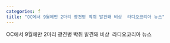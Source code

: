 ```yaml
---
categories: f
title: "OC에서 9월에만 2마리 광견병 박쥐 발견돼 비상  라디오코리아 뉴스"
---
```

OC에서 9월에만 2마리 광견병 박쥐 발견돼 비상&nbsp;&nbsp;라디오코리아 뉴스
